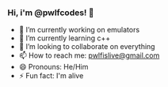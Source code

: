 ### Hi, i'm @pwlfcodes! 👋

- 🔭 I’m currently working on emulators
- 🌱 I’m currently learning c++
- 👯 I’m looking to collaborate on everything
- 📫 How to reach me: pwlfislive@gmail.com
- 😄 Pronouns: He/Him
- ⚡ Fun fact: I'm alive
